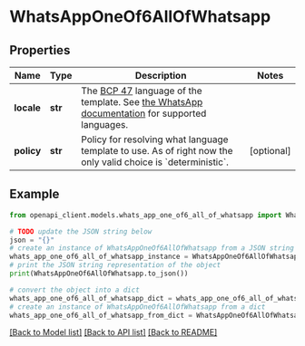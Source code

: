 # WhatsAppOneOf6AllOfWhatsapp


## Properties

Name | Type | Description | Notes
------------ | ------------- | ------------- | -------------
**locale** | **str** | The [BCP 47](https://en.wikipedia.org/wiki/IETF_language_tag) language of the template. See [the WhatsApp documentation](https://developers.facebook.com/docs/whatsapp/api/messages/message-templates#supported-languages-) for supported languages. | 
**policy** | **str** | Policy for resolving what language template to use. As of right now the only valid choice is &#x60;deterministic&#x60;. | [optional] 

## Example

```python
from openapi_client.models.whats_app_one_of6_all_of_whatsapp import WhatsAppOneOf6AllOfWhatsapp

# TODO update the JSON string below
json = "{}"
# create an instance of WhatsAppOneOf6AllOfWhatsapp from a JSON string
whats_app_one_of6_all_of_whatsapp_instance = WhatsAppOneOf6AllOfWhatsapp.from_json(json)
# print the JSON string representation of the object
print(WhatsAppOneOf6AllOfWhatsapp.to_json())

# convert the object into a dict
whats_app_one_of6_all_of_whatsapp_dict = whats_app_one_of6_all_of_whatsapp_instance.to_dict()
# create an instance of WhatsAppOneOf6AllOfWhatsapp from a dict
whats_app_one_of6_all_of_whatsapp_from_dict = WhatsAppOneOf6AllOfWhatsapp.from_dict(whats_app_one_of6_all_of_whatsapp_dict)
```
[[Back to Model list]](../README.md#documentation-for-models) [[Back to API list]](../README.md#documentation-for-api-endpoints) [[Back to README]](../README.md)


